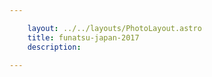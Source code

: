 ```yaml
---

    layout: ../../layouts/PhotoLayout.astro
    title: funatsu-japan-2017
    description:

---
```

